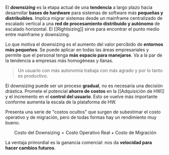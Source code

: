 El **_downsizing_** es la etapa actual de una **tendencia** a largo plazo hacia desarrollar **bases de hardware** para sistemas de software más **pequeñas y distribuibles**. Implica migrar sistemas desde un mainframe centralizado de escalado vertical a una **red de procesamiento distribuido y autónomo** de escalado horizontal. El [[Rightsizing]] sirve para encontrar el punto medio entre mainframe y downsizing.

Lo que motiva el downsizing es el aumento del valor percibido de **entornos más pequeños**. Se puede aplicar en todas las áreas empresariales y permite que el personal tenga **más espacio para manejarse**. Va a la par de la tendencia a empresas más homogéneas y llanas.

> Un usuario con más autonomía trabaja con más agrado y por lo tanto es productivo.

El downsizing puede ser un proceso **gradual**, no es necesaria una decisión drástica. Promete el potencial **ahorro de costos** en la [[Adquisición de HW]] y el incremento en el **control del usuario**. Esto se vuelve más importante conforme aumenta la escala de la plataforma de HW.

Presenta una serie de "costos ocultos" que surgen de subestimar el costo operativo y de migración, pero de todas formas hay un rendimiento muy bueno.

$$\text{Costo del Downsizing} = \text{Costo Operativo Real} + \text{Costo de Migración}$$

La ventaja primordial es la ganancia comercial: nos da **velocidad para hacer cambios futuros**.
